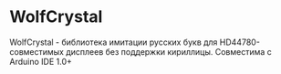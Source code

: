 WolfCrystal
===========

WolfCrystal - библиотека имитации русских букв для HD44780-совместимых дисплеев без поддержки кириллицы. Совместима с Arduino IDE 1.0+

